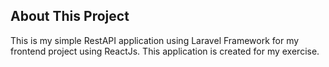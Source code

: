 ## About This Project

This is my simple RestAPI application using Laravel Framework for my frontend project using ReactJs. This application is created for my exercise.
